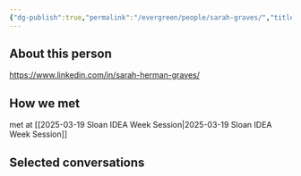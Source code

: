 ```yaml
---
{"dg-publish":true,"permalink":"/evergreen/people/sarah-graves/","title":"Executive MBA","tags":["people"]}
---
```


## About this person
https://www.linkedin.com/in/sarah-herman-graves/


## How we met
met at [[2025-03-19 Sloan IDEA Week Session\|2025-03-19 Sloan IDEA Week Session]]

## Selected conversations
